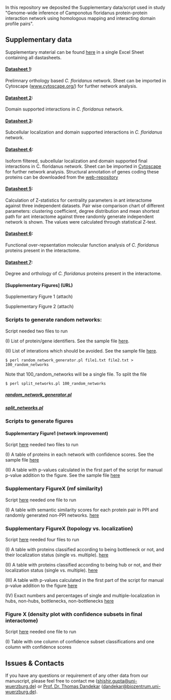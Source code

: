 In this repository we deposited the Supplementary data/script used in study "Genome-wide inference of Camponotus floridanus protein-protein interaction network using homologous mapping and interacting domain profile pairs".

## Supplementary data
Supplementary material can be found [here](https://github.com/ShishirGupta-Wu/ant_ppi/blob/master/Supplementay_material.xlsx) in a single Excel Sheet containing all dastasheets.

#### [Datasheet 1](https://github.com/ShishirGupta-Wu/ant_ppi/blob/master/Datasheet1.xlsx):

Prelimnary orthology based *C. floridanus* network.  Sheet can be imported in Cytoscape (www.cytoscape.org/) for further network analysis. 

#### [Datasheet 2](https://github.com/ShishirGupta-Wu/ant_ppi/blob/master/Datasheet2.xlsx):

Domain supported interactions in *C. floridanus* network.

#### [Datasheet 3](https://github.com/ShishirGupta-Wu/ant_ppi/blob/master/Datasheet3.xlsx): 

Subcellular localization and domain supported interactions in *C. floridanus* network.

#### [Datasheet 4](https://github.com/ShishirGupta-Wu/ant_ppi/blob/master/Datasheet4.xlsx): 

Isoform filtered, subcellular localization and domain supported final interactions in C. floridanus network. Sheet can be imported in [Cytoscape](www.cytoscape.org/) for further network analysis. Structural annotation of genes coding these proteins can be downloaded from the [web-repository](https://www.biozentrum.uni-wuerzburg.de/bioinfo/computing/Camponotus) 

#### [Datasheet 5](https://github.com/ShishirGupta-Wu/ant_ppi/blob/master/Datasheet5.xlsx): 

Calculation of Z-statistics for centrality parameters in ant interactome against three independent datasets. Pair wise comparison chart of different parameters: clustering coefficient, degree distribution and mean shortest path for ant interactome against three randomly generate independent network is shown. The values were calculated through statistical Z-test.

#### [Datasheet 6](https://github.com/ShishirGupta-Wu/ant_ppi/blob/master/Datasheet6.xlsx): 

Functional over-repsentation molecular function analysis of *C. floridanus* proteins present in the interactome. 

#### [Datasheet 7](https://github.com/ShishirGupta-Wu/ant_ppi/blob/master/Datasheet7.xlsx): 

Degree and orthology  of *C. floridanus* proteins present in the interactome. 

#### [Supplementary Figures] (URL)

Supplementary Figure 1 (attach)

Supplementary Figure 2 (attach)

### Scripts to generate random networks: 

Script needed two files to run

(I) List of protein/gene identifiers. See the sample file [here](https://github.com/ShishirGupta-Wu/ant_ppi/blob/master/file1.txt).

(II) List of interations which should be avoided. See the sample file [here](https://github.com/ShishirGupta-Wu/ant_ppi/blob/master/file2.txt).

`$ perl random_network_generator.pl file1.txt file2.txt > 100_random_networks`

Note that 100_random_networks will be a single file. To split the file 

`$ perl split_networks.pl 100_random_networks`

##### [random_network_generator.pl](https://github.com/ShishirGupta-Wu/ant_ppi/blob/master/random_network_generator.pl)
##### [split_networks.pl](https://github.com/ShishirGupta-Wu/ant_ppi/blob/master/split_networks.pl)

### Scripts to generate figures

#### Supplementary Figure1 (network improvement)

Script [here](https://github.com/ShishirGupta-Wu/ant_ppi/blob/master/assessment_of_network_improvement.R) needed two files to run

(I) A table of proteins in each network with confidence scores. See the sample file [here](https://github.com/ShishirGupta-Wu/ant_ppi/blob/master/file3.xlsx)

(II) A table with p-values calculated in the first part of the script for manual p-value addition to the figure. See the sample file [here](https://github.com/ShishirGupta-Wu/ant_ppi/blob/master/file4.xlsx)

### Supplementary FigureX (mf similarity)

Script [here](https://github.com/ShishirGupta-Wu/ant_ppi/blob/master/MF_comparison.R) needed one file to run

(I) A table with semantic similarity scores for each protein pair in PPI and randomly generated non-PPI networks. [here](https://github.com/ShishirGupta-Wu/ant_ppi/blob/master/file5.xlsx)

### Supplementary FigureX (topology vs. localization)

Script [here](https://github.com/ShishirGupta-Wu/ant_ppi/blob/master/localization_hubs_bottlenecks.R) needed four files to run

(I) A table with proteins classified according to being bottleneck or not, and their localization status (single vs. multiple). [here](https://github.com/ShishirGupta-Wu/ant_ppi/blob/master/file6.xlsx)

(II) A table with proteins classified according to being hub or not, and their localization status (single vs. multiple). [here](https://github.com/ShishirGupta-Wu/ant_ppi/blob/master/file7.xlsx)

(III) A table with p-values calculated in the first part of the script for manual p-value addition to the figure [here](https://github.com/ShishirGupta-Wu/ant_ppi/blob/master/file8.xlsx)

(IV) Exact numbers and percentages of single and multiple-localization in hubs, non-hubs, bottlenecks, non-bottlenecks [here](https://github.com/ShishirGupta-Wu/ant_ppi/blob/master/file9.xlsx)

### Figure X (density plot with confidence subsets in final interactome)

Script [here](https://github.com/ShishirGupta-Wu/ant_ppi/blob/master/densityplot_confidencesubsets.R) needed one file to run

(I) Table with one column of confidence subset classifications and one column with confidence scores

## Issues & Contacts
If you have any questions or requirement of any other data from our manuscript, please feel free to contact me (shishir.gupta@uni-wuerzburg.de) or [Prof. Dr. Thomas Dandekar](https://www.biozentrum.uni-wuerzburg.de/bioinfo/research/groups/funct-genomics-systems-biology/people/thomas-dandekar/) (dandekar@biozentrum.uni-wuerzburg.de).


